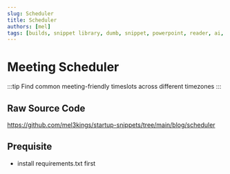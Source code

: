 ```yaml
---
slug: Scheduler
title: Scheduler
authors: [mel]
tags: [builds, snippet library, dumb, snippet, powerpoint, reader, ai, youtube, downloader, scheduler]
---
```

# Meeting Scheduler

:::tip
Find common meeting-friendly timeslots across different timezones
:::

## Raw Source Code
https://github.com/mel3kings/startup-snippets/tree/main/blog/scheduler

## Prequisite
- install requirements.txt first
